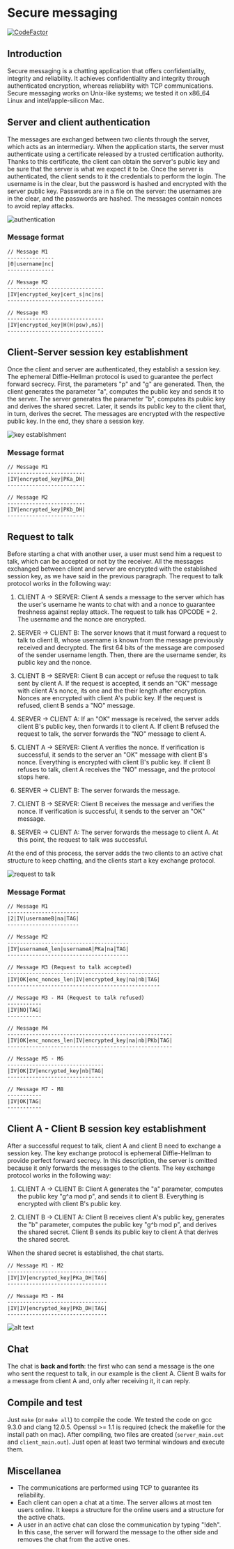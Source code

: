 # Secure messaging

[![CodeFactor](https://www.codefactor.io/repository/github/seraogianluca/secure-messaging/badge)](https://www.codefactor.io/repository/github/seraogianluca/secure-messaging)

## Introduction

Secure messaging is a chatting application that offers confidentiality, integrity and reliability. It achieves confidentiality and integrity through authenticated encryption, whereas reliability with TCP communications.
Secure messaging works on Unix-like systems; we tested it on x86_64 Linux and intel/apple-silicon Mac.

## Server and client authentication

The messages are exchanged between two clients through the server, which acts as an intermediary. When the application starts, the server must authenticate using a certificate released by a trusted certification authority. Thanks to this certificate, the client can obtain the server's public key and be sure that the server is what we expect it to be. Once the server is authenticated, the client sends to it the credentials to perform the login. The username is in the clear, but the password is hashed and encrypted with the server public key. Passwords are in a file on the server: the usernames are in the clear, and the passwords are hashed. The messages contain nonces to avoid replay attacks.

![authentication](resources/authentication.png "Authentication")

### Message format

 ```
 // Message M1
---------------
|0|username|nc|
---------------

// Message M2
-------------------------------
|IV|encrypted_key|cert_s|nc|ns|
-------------------------------

// Message M3
-------------------------------
|IV|encrypted_key|H(H(psw),ns)|
-------------------------------
```

## Client-Server session key establishment

Once the client and server are authenticated, they establish a session key. The ephemeral Diffie-Hellman protocol is used to guarantee the perfect forward secrecy. First, the parameters "p" and "g" are generated. Then, the client generates the parameter "a", computes the public key and sends it to the server. The server generates the parameter "b", computes its public key and derives the shared secret. Later, it sends its public key to the client that, in turn, derives the secret. The messages are encrypted with the respective public key. In the end, they share a session key.

![key establishment](resources/ke_cl_ser.png "Client-Server Key Establishment")

### Message format

 ```
// Message M1
-------------------------
|IV|encrypted_key|PKa_DH|
-------------------------

// Message M2
-------------------------
|IV|encrypted_key|PKb_DH|
-------------------------
```

## Request to talk

Before starting a chat with another user, a user must send him a request to talk, which can be accepted or not by the receiver. All the messages exchanged between client and server are encrypted with the established session key, as we have said in the previous paragraph. The request to talk protocol works in the following way:

1) CLIENT A -> SERVER: Client A sends a message to the server which has the user's username he wants to chat with and a nonce to guarantee freshness against replay attack. The request to talk has OPCODE = 2. The username and the nonce are encrypted.

2) SERVER -> CLIENT B: The server knows that it must forward a request to talk to client B, whose username is known from the message previously received and decrypted. The first 64 bits of the message are composed of the sender username length. Then, there are the username sender, its public key and the nonce. 

3) CLIENT B -> SERVER: Client B can accept or refuse the request to talk sent by client A.  If the request is accepted, it sends an "OK" message with client A's nonce, its one and the their length after encryption. Nonces are encrypted with client A's public key. If the request is refused, client B sends a "NO" message.

4) SERVER -> CLIENT A: If an "OK" message is received, the server adds client B's public key, then forwards it to client A. If client B refused the request to talk, the server forwards the "NO" message to client A.

5) CLIENT A -> SERVER: Client A verifies the nonce. If verification is successful, it sends to the server an "OK" message with client B's nonce. Everything is encrypted with client B's public key. If client B refuses to talk, client A receives the "NO" message, and the protocol stops here.

6) SERVER -> CLIENT B: The server forwards the message.

7) CLIENT B -> SERVER: Client B receives the message and verifies the nonce. If verification is successful, it sends to the server an "OK" message.

8) SERVER -> CLIENT A: The server forwards the message to client A. At this point, the request to talk was successful.

At the end of this process, the server adds the two clients to an active chat structure to keep chatting, and the clients start a key exchange protocol.

![request to talk](resources/req_to_talk.png)

### Message Format

 ```
 // Message M1
-----------------------
|2|IV|usernameB|na|TAG|
-----------------------

// Message M2
---------------------------------------
|IV|usernameA_len|usernameA|PKa|na|TAG|
---------------------------------------

// Message M3 (Request to talk accepted)
-------------------------------------------------
|IV|OK|enc_nonces_len|IV|encrypted_key|na|nb|TAG|
-------------------------------------------------

// Message M3 - M4 (Request to talk refused)
-----------
|IV|NO|TAG|
-----------

// Message M4
-----------------------------------------------------
|IV|OK|enc_nonces_len|IV|encrypted_key|na|nb|PKb|TAG|
-----------------------------------------------------

// Message M5 - M6
-------------------------------
|IV|OK|IV|encrypted_key|nb|TAG|
-------------------------------

// Message M7 - M8
-----------
|IV|OK|TAG|
-----------
```

## Client A - Client B session key establishment

After a successful request to talk, client A and client B need to exchange a session key. The key exchange protocol is ephemeral Diffie-Hellman to provide perfect forward secrecy. In this description, the server is omitted because it only forwards the messages to the clients. The key exchange protocol works in the following way:

1) CLIENT A -> CLIENT B: Client A generates the "a" parameter, computes the public key "g^a mod p", and sends it to client B. Everything is encrypted with client B's public key.

2) CLIENT B -> CLIENT A: Client B receives client A's public key, generates the "b" parameter, computes the public key "g^b mod p", and derives the shared secret. Client B sends its public key to client A that derives the shared secret.

When the shared secret is established, the chat starts.

 ```
// Message M1 - M2
--------------------------------
|IV|IV|encrypted_key|PKa_DH|TAG|
--------------------------------

// Message M3 - M4
--------------------------------
|IV|IV|encrypted_key|PKb_DH|TAG|
--------------------------------
```

![alt text](resources/ke_clientA-clientB.png)

## Chat

The chat is **back and forth**: the first who can send a message is the one who sent the request to talk, in our example is the client A. Client B waits for a message from client A and, only after receiving it, it can reply.

## Compile and test
Just `make` (or `make all`) to compile the code. We tested the code on gcc 9.3.0 and clang 12.0.5. Openssl >= 1.1 is required (check the makefile for the install path on mac). After compiling, two files are created (`server_main.out` and `client_main.out`). Just open at least two terminal windows and execute them.

## Miscellanea

- The communications are performed using TCP to guarantee its reliability.
- Each client can open a chat at a time. The server allows at most ten users online. It keeps a structure for the online users and a structure for the active chats.
- A user in an active chat can close the communication by typing "!deh". In this case, the server will forward the message to the other side and removes the chat from the active ones.
